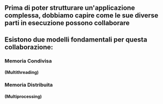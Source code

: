 ## Prima di poter strutturare un'applicazione complessa, dobbiamo capire come le sue diverse <Alert>parti in esecuzione</Alert> possono collaborare

<VSpace space="4"/>

## Esistono due modelli fondamentali per questa collaborazione:

<VSpace space="16"/>

<div class="flex justify-around">
  <div v-click class="text-center">
    <mdi-memory class="text-6xl"/>
    <h3>Memoria Condivisa</h3>
    <h4>(Multithreading)</h4>
  </div>
  <div v-click class="text-center">
    <carbon-network-4 class="text-6xl"/>
    <h3>Memoria Distribuita</h3>
    <h4>(Multiprocessing)</h4>
  </div>
</div>
